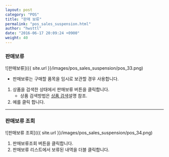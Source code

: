 ```yaml
---
layout: post
category: "POS"
title: "판매 보류"
permalink: "pos_sales_suspension.html"
author: "hwsttl"
date: "2016-06-17 20:09:24 +0900"
weight: 40
---
```


### <i class="fa fa-hand-stop-o" markdown="1"></i> 판매보류
![판매보류]({{ site.url }}/images/pos_sales_suspension/pos_33.png)

* 판매보류는 구매할 품목을 임시로 보관할 경우 사용합니다.

1. 상품을 검색한 상태에서 판매보류 버튼을 클릭합니다.  
    * 상품 검색방법은 [상품 검색](/pos_sales.html#nodevice_search)설명 참조.
2. 예를 클릭 합니다.

------------------------

### <i class="fa fa-search" markdown="1"></i> 판매보류 조회
![판매보류 조회]({{ site.url }}/images/pos_sales_suspension/pos_34.png)
1. 판매보류조회 버튼을 클릭합니다.  
2. 판매보류 리스트에서 보류된 내역을 더블 클릭합니다.
